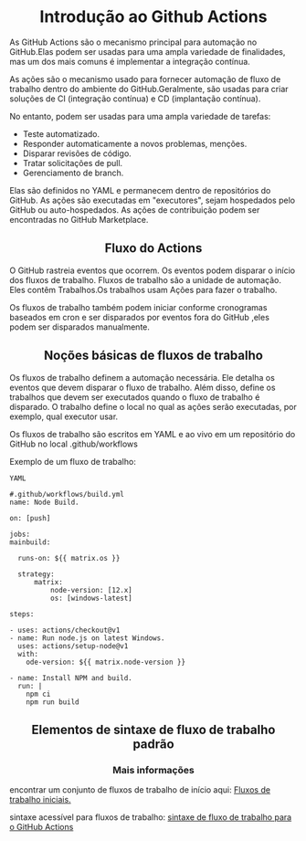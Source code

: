 <h1 align=center> Introdução ao Github Actions </h1>

As GitHub Actions são o mecanismo principal para automação no GitHub.Elas podem ser usadas para uma ampla variedade de finalidades, mas um dos mais comuns é implementar a integração contínua.

As ações são o mecanismo usado para fornecer automação de fluxo de trabalho dentro do ambiente do GitHub.Geralmente, são usadas para criar soluções de CI (integração contínua) e CD (implantação contínua).

No entanto, podem ser usadas para uma ampla variedade de tarefas:
* Teste automatizado.
* Responder automaticamente a novos problemas, menções.
* Disparar revisões de código.
* Tratar solicitações de pull.
* Gerenciamento de branch.

Elas são definidos no YAML e permanecem dentro de repositórios do GitHub. As ações são executadas em "executores", sejam hospedados pelo GitHub ou auto-hospedados. As ações de contribuição podem ser encontradas no GitHub Marketplace.

<h2 align=center> Fluxo do Actions</h2>

O GitHub rastreia eventos que ocorrem. Os eventos podem disparar o início dos fluxos de trabalho. Fluxos de trabalho são a unidade de automação. Eles contêm Trabalhos.Os trabalhos usam Ações para fazer o trabalho.

Os fluxos de trabalho também podem iniciar conforme cronogramas baseados em cron e ser disparados por eventos fora do GitHub ,eles podem ser disparados manualmente.


<h2 align=center> Noções básicas de fluxos de trabalho </h2>

Os fluxos de trabalho definem a automação necessária. Ele detalha os eventos que devem disparar o fluxo de trabalho. Além disso, define os trabalhos que devem ser executados quando o fluxo de trabalho é disparado. O trabalho define o local no qual as ações serão executadas, por exemplo, qual executor usar.

Os fluxos de trabalho são escritos em YAML e ao vivo em um repositório do GitHub no local .github/workflows

Exemplo de um fluxo de trabalho:

`YAML`

    #.github/workflows/build.yml
    name: Node Build.

    on: [push]

    jobs:
    mainbuild: 
 
      runs-on: ${{ matrix.os }}
     
      strategy:
          matrix:
              node-version: [12.x]
              os: [windows-latest]
         
    steps:

    - uses: actions/checkout@v1
    - name: Run node.js on latest Windows.
      uses: actions/setup-node@v1
      with:
        ode-version: ${{ matrix.node-version }}

    - name: Install NPM and build.
      run: |
        npm ci
        npm run build

<h2 align=center> Elementos de sintaxe de fluxo de trabalho padrão</h2>








<h3 align=center>Mais informações</h3>

encontrar um conjunto de fluxos de trabalho de início aqui: [Fluxos de trabalho iniciais.](https://github.com/actions/starter-workflows)

sintaxe acessível para fluxos de trabalho: [sintaxe de fluxo de trabalho para o GitHub Actions](https://docs.github.com/pt/actions/writing-workflows/workflow-syntax-for-github-actions)
